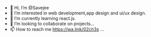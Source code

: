 - 👋 Hi, I’m @Savejee
- 👀 I’m interested in web development,app design and ui/ux design.
- 🌱 I’m currently learning react.js.
- 💞️ I’m looking to collaborate on projects...
- 📫 How to reach me https://wa.link/02ch3s ...

<!---
Savejee/Savejee is a ✨ special ✨ repository because its `README.md` (this file) appears on your GitHub profile.
You can click the Preview link to take a look at your changes.
--->
